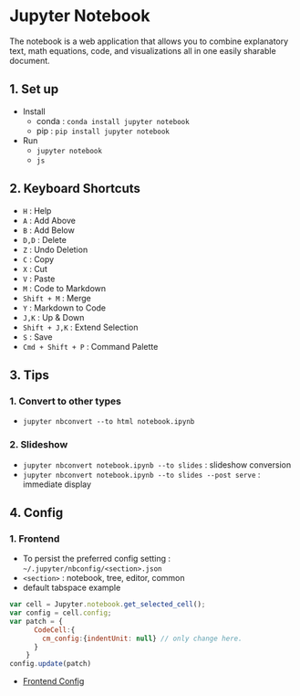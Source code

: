 # Jupyter Notebook

The notebook is a web application that allows you to combine explanatory text, math equations, code, and visualizations all in one easily sharable document.

## 1. Set up

- Install
  + conda : `conda install jupyter notebook`
  + pip : `pip install jupyter notebook`
- Run
  + `jupyter notebook`
  + `js`

## 2. Keyboard Shortcuts

- `H` : Help
- `A` : Add Above
- `B` : Add Below
- `D,D` : Delete
- `Z` : Undo Deletion
- `C` : Copy
- `X` : Cut
- `V` : Paste
- `M` : Code to Markdown
- `Shift + M` : Merge
- `Y` : Markdown to Code
- `J,K` : Up & Down
- `Shift + J,K` : Extend Selection
- `S` : Save
- `Cmd + Shift + P` : Command Palette

## 3. Tips 

### 1. Convert to other types
- `jupyter nbconvert --to html notebook.ipynb`

### 2. Slideshow
- `jupyter nbconvert notebook.ipynb --to slides` : slideshow conversion
- `jupyter nbconvert notebook.ipynb --to slides --post serve` : immediate display

## 4. Config

### 1. Frontend
- To persist the preferred config setting : `~/.jupyter/nbconfig/<section>.json`
- `<section>` : notebook, tree, editor, common
- default tabspace example
```javascript
var cell = Jupyter.notebook.get_selected_cell();
var config = cell.config;
var patch = {
      CodeCell:{
        cm_config:{indentUnit: null} // only change here.
      }
    }
config.update(patch)
```
- [Frontend Config](http://jupyter-notebook.readthedocs.io/en/latest/frontend_config.html)

